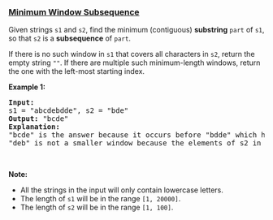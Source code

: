 ### [Minimum Window Subsequence](https://leetcode.com/problems/minimum-window-subsequence)

<p>Given strings <code>s1</code> and <code>s2</code>, find the minimum (contiguous) <b>substring</b> <code>part</code> of <code>s1</code>, so that <code>s2</code> is a <b>subsequence</b> of <code>part</code>.</p>

<p>If there is no such window in <code>s1</code> that covers all characters in <code>s2</code>, return the empty string <code>&quot;&quot;</code>. If there are multiple such minimum-length windows, return the one with the left-most starting index.</p>

<p><b>Example 1:</b></p>

<pre>
<b>Input:</b> 
s1 = &quot;abcdebdde&quot;, s2 = &quot;bde&quot;
<b>Output:</b> &quot;bcde&quot;
<b>Explanation:</b> 
&quot;bcde&quot; is the answer because it occurs before &quot;bdde&quot; which has the same length.
&quot;deb&quot; is not a smaller window because the elements of s2 in the window must occur in order.
</pre>

<p>&nbsp;</p>

<p><b>Note:</b></p>

<ul>
	<li>All the strings in the input will only contain lowercase letters.</li>
	<li>The length of <code>s1</code> will be in the range <code>[1, 20000]</code>.</li>
	<li>The length of <code>s2</code> will be in the range <code>[1, 100]</code>.</li>
</ul>
